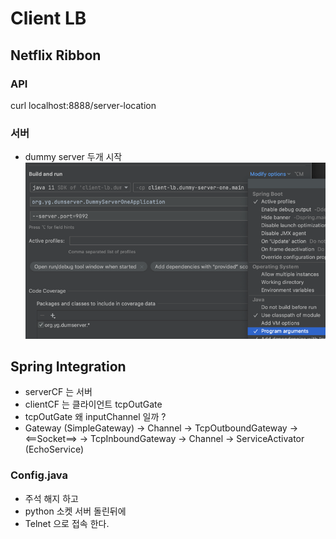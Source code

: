 # Client LB


## Netflix Ribbon

### API 
curl localhost:8888/server-location

### 서버 
* dummy server 두개 시작 
![img.png](img.png)


## Spring Integration
* serverCF 는 서버
* clientCF 는 클라이언트 tcpOutGate 
* tcpOutGate 왜 inputChannel 일까 ? 
* Gateway (SimpleGateway) -> Channel -> TcpOutboundGateway -> <==Socket==> -> TcpInboundGateway -> Channel -> ServiceActivator (EchoService)

### Config.java
* 주석 해지 하고
* python 소켓 서버 돌린뒤에 
* Telnet 으로 접속 한다. 